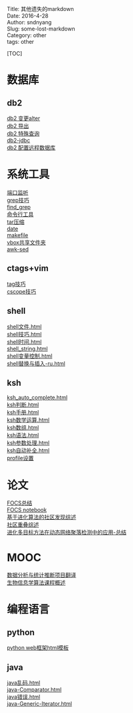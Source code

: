 Title: 其他遗失的markdown     
Date: 2016-4-28            
Author: sndnyang    
Slug: some-lost-markdown   
Category:  other   
tags:  other    

[TOC]  

# 数据库  

## db2  

[db2 变更alter](db2_alter.html)  
[db2 导出](db2_export.html)  
[db2 特殊查询](db2_te-shu-cha-xun.html)  
[db2-jdbc](db2_jdbc.html)  
[db2 配置远程数据库](db2_pei-zhi-yuan-cheng-shu-ju-ku.html)  

# 系统工具  

[端口监听](duan-kou-jian-ting.html)  
[grep技巧](grepji-qiao.html)  
[find_grep](find_grep.html)  
[命令行工具](LinuxCommand.html)  
[tar压缩](tar_ya-suo.html)  
[date](date.html)  
[makefile](makefile.html)  
[vbox共享文件夹](share_folder.html)  
[awk-sed](awkyu-sed.html)

## ctags+vim  

[tag技巧](tag_tips.html)  
[cscope技巧](cscope_tips.html)

## shell  

[shell文件.html](shell_file.html)  
[shell技巧.html](shell_ji-qiao.html)  
[shell时间.html](shell_shi-jian.html)  
[shell_string.html](shell_string.html)  
[shell变量控制.html](shellbian-liang-kong-ge.html)  
[shell替换与插入-ru.html](shell-ti-huan-yu-cha-ru.html)  

## ksh  
[ksh_auto_complete.html](ksh_auto_complete.html)  
[ksh判断.html](ksh_judge.html)  
[ksh手册.html](ksh_manual.html)  
[ksh数学运算.html](ksh_shu-xue-yun-suan.html)  
[ksh数组.html](ksh_shu-zu.html)  
[ksh语法.html](ksh_yu-fa.html)  
[ksh参数处理.html](can-shu-chu-li.html)  
[ksh自动补全.html](kshzi-dong-bu-quan.html)  
[profile设置](profileshe-zhi.html)  


# 论文  

[FOCS总结](FOCS_summary.html)  
[FOCS notebook](focs-notebook.html)  
[基于进化算法的社区发现综述](ea_based_communities_survey.html)  
[社区重叠综述](overlap_communities_survey.html)  
[进化多目标方法在动态网络聚落检测中的应用-总结](ema_comminities_dynamic_networks.html)  

# MOOC  

[数据分析与统计推断项目翻译](dasi-project-translate.html)  
[生物信息学算法课程概述](bioinform-intro.html)  


# 编程语言  
## python  

[python web框架html模板](HtmlTemplatesInPython.html)  
[](HtmlTemplatesInPython.html)  


## java  

[java乱码.html](java_luan-ma.html)  
[java-Comparator.html](java-Comparator.html)  
[java错误.html](java-error.html)  
[java-Generic-Iterator.html](java-Generic-Iterator.html)  

